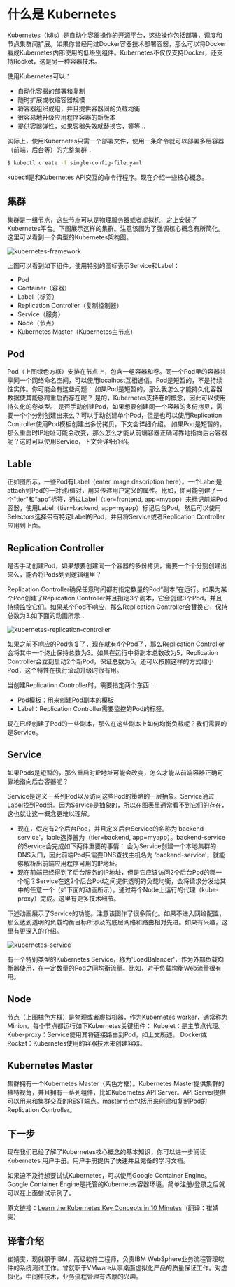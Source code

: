 # 什么是 Kubernetes

Kubernetes（k8s）是自动化容器操作的开源平台，这些操作包括部署，调度和节点集群间扩展。如果你曾经用过Docker容器技术部署容器，那么可以将Docker看成Kubernetes内部使用的低级别组件。Kubernetes不仅仅支持Docker，还支持Rocket，这是另一种容器技术。

使用Kubernetes可以：

- 自动化容器的部署和复制
- 随时扩展或收缩容器规模
- 将容器组织成组，并且提供容器间的负载均衡
- 很容易地升级应用程序容器的新版本
- 提供容器弹性，如果容器失效就替换它，等等...

实际上，使用Kubernetes只需一个部署文件，使用一条命令就可以部署多层容器（前端，后台等）的完整集群：

```sh
$ kubectl create -f single-config-file.yaml
```

kubectl是和Kubernetes API交互的命令行程序。现在介绍一些核心概念。

## 集群

集群是一组节点，这些节点可以是物理服务器或者虚拟机，之上安装了Kubernetes平台。下图展示这样的集群。注意该图为了强调核心概念有所简化。这里可以看到一个典型的Kubernetes架构图。

![kubernetes-framework](../assets/kubernetes-framework.png)

上图可以看到如下组件，使用特别的图标表示Service和Label：

- Pod
- Container（容器）
- Label（标签）
- Replication Controller（复制控制器）
- Service（服务）
- Node（节点）
- Kubernetes Master（Kubernetes主节点）

## Pod

Pod（上图绿色方框）安排在节点上，包含一组容器和卷。同一个Pod里的容器共享同一个网络命名空间，可以使用localhost互相通信。Pod是短暂的，不是持续性实体。你可能会有这些问题：
如果Pod是短暂的，那么我怎么才能持久化容器数据使其能够跨重启而存在呢？ 是的，Kubernetes支持卷的概念，因此可以使用持久化的卷类型。
是否手动创建Pod，如果想要创建同一个容器的多份拷贝，需要一个个分别创建出来么？可以手动创建单个Pod，但是也可以使用Replication Controller使用Pod模板创建出多份拷贝，下文会详细介绍。
如果Pod是短暂的，那么重启时IP地址可能会改变，那么怎么才能从前端容器正确可靠地指向后台容器呢？这时可以使用Service，下文会详细介绍。


## Lable

正如图所示，一些Pod有Label（enter image description here）。一个Label是attach到Pod的一对键/值对，用来传递用户定义的属性。比如，你可能创建了一个"tier"和“app”标签，通过Label（tier=frontend, app=myapp）来标记前端Pod容器，使用Label（tier=backend, app=myapp）标记后台Pod。然后可以使用Selectors选择带有特定Label的Pod，并且将Service或者Replication Controller应用到上面。

## Replication Controller

是否手动创建Pod，如果想要创建同一个容器的多份拷贝，需要一个个分别创建出来么，能否将Pods划到逻辑组里？

Replication Controller确保任意时间都有指定数量的Pod“副本”在运行。如果为某个Pod创建了Replication Controller并且指定3个副本，它会创建3个Pod，并且持续监控它们。如果某个Pod不响应，那么Replication Controller会替换它，保持总数为3.如下面的动画所示：

![kubernetes-replication-controller](../assets/kubernetes-replication-controller.gif)

如果之前不响应的Pod恢复了，现在就有4个Pod了，那么Replication Controller会将其中一个终止保持总数为3。如果在运行中将副本总数改为5，Replication Controller会立刻启动2个新Pod，保证总数为5。还可以按照这样的方式缩小Pod，这个特性在执行滚动升级时很有用。

当创建Replication Controller时，需要指定两个东西：

- Pod模板：用来创建Pod副本的模板
- Label：Replication Controller需要监控的Pod的标签。

现在已经创建了Pod的一些副本，那么在这些副本上如何均衡负载呢？我们需要的是Service。

## Service
如果Pods是短暂的，那么重启时IP地址可能会改变，怎么才能从前端容器正确可靠地指向后台容器呢？

Service是定义一系列Pod以及访问这些Pod的策略的一层抽象。Service通过Label找到Pod组。因为Service是抽象的，所以在图表里通常看不到它们的存在，这也就让这一概念更难以理解。

- 现在，假定有2个后台Pod，并且定义后台Service的名称为‘backend-service’，lable选择器为（tier=backend, app=myapp）。backend-service 的Service会完成如下两件重要的事情：
会为Service创建一个本地集群的DNS入口，因此前端Pod只需要DNS查找主机名为 ‘backend-service’，就能够解析出前端应用程序可用的IP地址。
- 现在前端已经得到了后台服务的IP地址，但是它应该访问2个后台Pod的哪一个呢？Service在这2个后台Pod之间提供透明的负载均衡，会将请求分发给其中的任意一个（如下面的动画所示）。通过每个Node上运行的代理（kube-proxy）完成。这里有更多技术细节。

下述动画展示了Service的功能。注意该图作了很多简化。如果不进入网络配置，那么达到透明的负载均衡目标所涉及的底层网络和路由相对先进。如果有兴趣，这里有更深入的介绍。

![kubernetes-service](../assets/kubernetes-service.gif)

有一个特别类型的Kubernetes Service，称为'LoadBalancer'，作为外部负载均衡器使用，在一定数量的Pod之间均衡流量。比如，对于负载均衡Web流量很有用。

## Node

节点（上图橘色方框）是物理或者虚拟机器，作为Kubernetes worker，通常称为Minion。每个节点都运行如下Kubernetes关键组件：
Kubelet：是主节点代理。
Kube-proxy：Service使用其将链接路由到Pod，如上文所述。
Docker或Rocket：Kubernetes使用的容器技术来创建容器。

## Kubernetes Master

集群拥有一个Kubernetes Master（紫色方框）。Kubernetes Master提供集群的独特视角，并且拥有一系列组件，比如Kubernetes API Server。API Server提供可以用来和集群交互的REST端点。master节点包括用来创建和复制Pod的Replication Controller。

## 下一步

现在我们已经了解了Kubernetes核心概念的基本知识，你可以进一步阅读Kubernetes 用户手册。用户手册提供了快速并且完备的学习文档。

如果迫不及待想要试试Kubernetes，可以使用Google Container Engine。Google Container Engine是托管的Kubernetes容器环境。简单注册/登录之后就可以在上面尝试示例了。

原文链接：[Learn the Kubernetes Key Concepts in 10 Minutes](http://omerio.com/2015/12/18/learn-the-kubernetes-key-concepts-in-10-minutes/)（翻译：崔婧雯）

## 译者介绍

崔婧雯，现就职于IBM，高级软件工程师，负责IBM WebSphere业务流程管理软件的系统测试工作。曾就职于VMware从事桌面虚拟化产品的质量保证工作。对虚拟化，中间件技术，业务流程管理有浓厚的兴趣。
